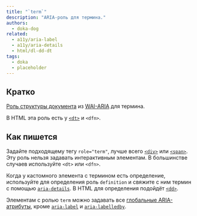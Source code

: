 ```yaml
---
title: "`term`"
description: "ARIA-роль для термина."
authors:
  - doka-dog
related:
  - a11y/aria-label
  - a11y/aria-details
  - html/dl-dd-dt
tags:
  - doka
  - placeholder
---
```


## Кратко

[Роль структуры документа](/a11y/aria-roles/) из [WAI-ARIA](/a11y/aria-intro/#specifikaciya) для термина.

В HTML эта роль есть у [`<dt>`](/html/dl-dd-dt/) и `<dfn>`.

## Как пишется

Задайте подходящему тегу `role="term"`, лучше всего [`<div>`](/html/div/) или [`<span>`](/html/span/). Эту роль нельзя задавать интерактивным элементам. В большинстве случаев используйте `<dt>` или `<dfn>`.

Когда у кастомного элемента с термином есть определение, используйте для определения роль `definition` и свяжите с ним термин с помощью [`aria-details`](/a11y/aria-details/). В HTML для определения подойдёт [`<dd>`](/html/dl-dd-dt/).

Элементам с ролью `term` можно задавать все [глобальные ARIA-атрибуты](/a11y/aria-attrs/#globalnye-atributy), кроме [`aria-label`](/a11y/aria-label/) и [`aria-labelledby`](/a11y/aria-labelledby/).
